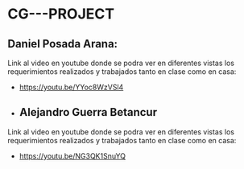 # CG---PROJECT

## Daniel Posada Arana:
Link al video en youtube donde se podra ver en diferentes vistas los requerimientos realizados y trabajados tanto en clase como en casa:
- https://youtu.be/YYoc8WzVSl4
- ## Alejandro Guerra Betancur
Link al video en youtube donde se podra ver en diferentes vistas los requerimientos realizados y trabajados tanto en clase como en casa:
- https://youtu.be/NG3QK1SnuYQ

